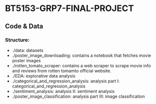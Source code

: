 # BT5153-GRP7-FINAL-PROJECT
## Code & Data

### Structure:
 - ./data: datasets
 - ./poster_image_downloading: contains a notebook that fetches movie poster images
 - ./rotten_tomato_scraper: contains a web scraper to scrape movie info and reviews from rotten tomamto official website.
 - ./EDA: explorative data analysis
 - ./categorical_and_regression_analysis: analysis part I: categorical_and_regression_analysis
 - ./sentiment_analysis: analysis II: sentiment analysis
 - ./poster_image_classification: analysis part III: image classification